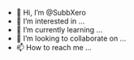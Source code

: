 - 👋 Hi, I’m @SubbXero
- 👀 I’m interested in ...
- 🌱 I’m currently learning ...
- 💞️ I’m looking to collaborate on ...
- 📫 How to reach me ...

<!---
SubbXero/SubbXero is a ✨ special ✨ repository because its `README.md` (this file) appears on your GitHub profile.
You can click the Preview link to take a look at your changes.
--->
